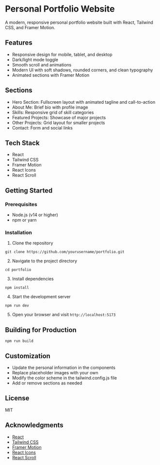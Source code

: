 # Personal Portfolio Website

A modern, responsive personal portfolio website built with React, Tailwind CSS, and Framer Motion.

## Features

- Responsive design for mobile, tablet, and desktop
- Dark/light mode toggle
- Smooth scroll and animations
- Modern UI with soft shadows, rounded corners, and clean typography
- Animated sections with Framer Motion

## Sections

- Hero Section: Fullscreen layout with animated tagline and call-to-action
- About Me: Brief bio with profile image
- Skills: Responsive grid of skill categories
- Featured Projects: Showcase of major projects
- Other Projects: Grid layout for smaller projects
- Contact: Form and social links

## Tech Stack

- React
- Tailwind CSS
- Framer Motion
- React Icons
- React Scroll

## Getting Started

### Prerequisites

- Node.js (v14 or higher)
- npm or yarn

### Installation

1. Clone the repository
```
git clone https://github.com/yourusername/portfolio.git
```

2. Navigate to the project directory
```
cd portfolio
```

3. Install dependencies
```
npm install
```

4. Start the development server
```
npm run dev
```

5. Open your browser and visit `http://localhost:5173`

## Building for Production

```
npm run build
```

## Customization

- Update the personal information in the components
- Replace placeholder images with your own
- Modify the color scheme in the tailwind.config.js file
- Add or remove sections as needed

## License

MIT

## Acknowledgments

- [React](https://reactjs.org/)
- [Tailwind CSS](https://tailwindcss.com/)
- [Framer Motion](https://www.framer.com/motion/)
- [React Icons](https://react-icons.github.io/react-icons/)
- [React Scroll](https://www.npmjs.com/package/react-scroll)